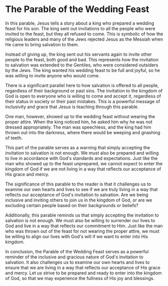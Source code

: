# The Parable of the Wedding Feast

In this parable, Jesus tells a story about a king who prepared a wedding feast for his son. The king sent out invitations to all the people who were invited to the feast, but they all refused to come. This is symbolic of how the religious leaders and many of the Jews rejected Jesus as the Messiah when He came to bring salvation to them.

Instead of giving up, the king sent out his servants again to invite other people to the feast, both good and bad. This represents how the invitation to salvation was extended to the Gentiles, who were considered outsiders by the Jews. The king wanted his wedding feast to be full and joyful, so he was willing to invite anyone who would come.

There is a significant parallel here to how salvation is offered to all people, regardless of their background or past sins. The invitation to the kingdom of God is open to everyone who is willing to come and accept it, regardless of their status in society or their past mistakes. This is a powerful message of inclusivity and grace that Jesus is teaching through this parable.

One man, however, showed up to the wedding feast without wearing the proper attire. When the king noticed him, he asked him why he was not dressed appropriately. The man was speechless, and the king had him thrown out into the darkness, where there would be weeping and gnashing of teeth.

This part of the parable serves as a warning that simply accepting the invitation to salvation is not enough. We must also be prepared and willing to live in accordance with God's standards and expectations. Just like the man who showed up to the feast unprepared, we cannot expect to enter the kingdom of God if we are not living in a way that reflects our acceptance of His grace and mercy.

The significance of this parable to the reader is that it challenges us to examine our own hearts and lives to see if we are truly living in a way that reflects our acceptance of God's invitation to salvation. Are we being inclusive and inviting others to join us in the kingdom of God, or are we excluding certain people based on their backgrounds or beliefs?

Additionally, this parable reminds us that simply accepting the invitation to salvation is not enough. We must also be willing to surrender our lives to God and live in a way that reflects our commitment to Him. Just like the man who was thrown out of the feast for not wearing the proper attire, we must be willing to align our lives with God's will if we want to enter into His kingdom.

In conclusion, the Parable of the Wedding Feast serves as a powerful reminder of the inclusive and gracious nature of God's invitation to salvation. It also challenges us to examine our own hearts and lives to ensure that we are living in a way that reflects our acceptance of His grace and mercy. Let us strive to be prepared and ready to enter into the kingdom of God, so that we may experience the fullness of His joy and blessings.